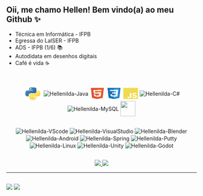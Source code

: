 ## Oii, me chamo Hellen! Bem vindo(a) ao meu Github ✨
- Técnica em Informática - IFPB
- Egressa do LaISER - IFPB
- ADS - IFPB (1/6) 📚
- Autodidata em desenhos digitais
- Café é vida ☕️

##

<div align="center" id="linguagens"><br>
  <img align="center" alt="Hellenilda-Python" height="40" width="50" src="https://raw.githubusercontent.com/devicons/devicon/master/icons/python/python-original.svg">
  <img align="center" alt="Hellenilda-Java" height="40" width="50" src="https://cdn.jsdelivr.net/gh/devicons/devicon/icons/java/java-original.svg" />
  <img align="center" alt="Hellenilda-HTML" height="30" width="40" src="https://raw.githubusercontent.com/devicons/devicon/master/icons/html5/html5-original.svg">
  <img align="center" alt="Hellenilda-CSS" height="30" width="40" src="https://raw.githubusercontent.com/devicons/devicon/master/icons/css3/css3-original.svg">
  <img align="center" alt="Hellenilda-Js" height="30" width="40" src="https://raw.githubusercontent.com/devicons/devicon/master/icons/javascript/javascript-plain.svg">
  <img align="center" alt="Hellenilda-C#" height="40" width="40" src="https://cdn.jsdelivr.net/gh/devicons/devicon/icons/csharp/csharp-original.svg" />
  <img align="center" alt="Hellenilda-MySQL" height="50" width="60" src="https://simpleicons.org/icons/mysql.svg" />
  <img align="center" alt"Hellenilda-React" height="40" width="40" src="https://cdn.jsdelivr.net/gh/devicons/devicon@latest/icons/react/react-original.svg" />
</div>

##

<div align="center" id="IDEs+Afins">
  <img align="center" alt="Hellenilda-VScode" height="40" width="50" src="https://cdn.jsdelivr.net/gh/devicons/devicon/icons/vscode/vscode-original.svg" />
  <img align="center" alt="Hellenilda-VisualStudio" height="40" width="50" src="https://cdn.jsdelivr.net/gh/devicons/devicon/icons/visualstudio/visualstudio-plain.svg" />
  <img  align="center" alt="Hellenilda-Blender" height="40" width="50" src="https://cdn.jsdelivr.net/gh/devicons/devicon/icons/blender/blender-original.svg" />
  <img align="center" alt="Hellenilda-Android" height="40" width="50" src="https://cdn.jsdelivr.net/gh/devicons/devicon/icons/androidstudio/androidstudio-original.svg" />
  <img align="center" alt="Hellenilda-Spring" height="40" width="50" src="https://cdn.jsdelivr.net/gh/devicons/devicon/icons/spring/spring-original.svg" />
  <img align="center" alt="Hellenilda-Putty" height="40" width="50" src="https://cdn.jsdelivr.net/gh/devicons/devicon/icons/putty/putty-plain.svg" />
  <img align="center" alt="Hellenilda-Linux" height="40" width="50" src="https://cdn.jsdelivr.net/gh/devicons/devicon/icons/linux/linux-plain.svg" />
  <img align="center" alt="Hellenilda-Unity" height="40" width="50" src="https://cdn.jsdelivr.net/gh/devicons/devicon@latest/icons/unity/unity-original.svg" />
  <img align="center" alt="Hellenilda-Godot" height="40" width="50" src="https://cdn.jsdelivr.net/gh/devicons/devicon@latest/icons/godot/godot-original.svg" />
</div>

##

<div align="center" id="informacoesDoPerfil">
  <a href="https://github.com/Hellenilda">
    <img src="https://github-readme-stats-sigma-five.vercel.app/api?username=hellenilda&show_icons=true&theme=dracula&include_all_commits=true&count_private=true"/>  
    <img src="https://github-readme-stats-sigma-five.vercel.app/api/top-langs/?username=hellenilda&theme=dracula&line_height=40"/>
    <hr>
<!--     <a href="http://www.github.com/hellenilda"><img src="https://github-readme-activity-graph.cyclic.app/graph?username=hellenilda&bg_color=282a36&color=ffffff&line=ff6e96&point=ffffff&area_color=171717&area=true&hide_border=false&custom_title=GitHub%20Commits%20Graph" alt="GitHub Commits Graph" /></a> -->
  </a>
</div>

##

<div id="redesSociais"> 
  <a href="https://www.instagram.com/hellenilda.vbs/" target="_blank"><img src="https://img.shields.io/badge/-Instagram-%23E4405F?style=for-the-badge&logo=instagram&logoColor=white" target="_blank"></a>
  <a href="https://www.linkedin.com/in/hellen-lima-7098b8263/" target="_blank"><img src="https://img.shields.io/badge/-LinkedIn-%230077B5?style=for-the-badge&logo=linkedin&logoColor=white" target="_blank"></a>
  
</div>
